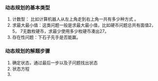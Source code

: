 ### 动态规划的基本类型
1. 计数型： 比如计算机器人从左上角走到右上角一共有多少种方式 。
2. 求最大最小值：这类问题一般是求最大最小值，比如硬币问题总共有面值2，5， 7无数枚硬币，求最少使用多少枚硬币凑出27。
3. 存在性问题：下石子先手是否能赢。
### 动态规划的解题步骤
1.  确定状态，通过最后一步以及子问题找出状态
2.  状态方程 
3. 

<!--stackedit_data:
eyJoaXN0b3J5IjpbLTE3ODU0MzA3MzMsLTI0Nzg1MTE5MCwtMT
EzOTQ3ODQ5MywxNjk4MDI0OTAzLC05MzIyODI0NzgsLTE2Nzk2
NzkyODFdfQ==
-->